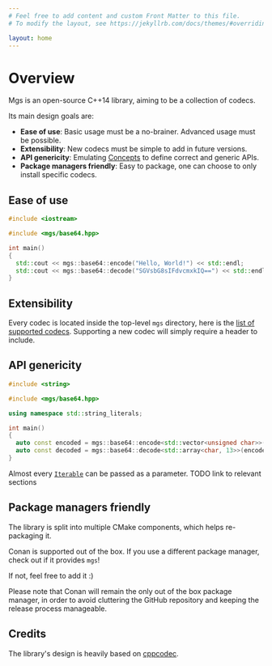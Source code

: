 ```yaml
---
# Feel free to add content and custom Front Matter to this file.
# To modify the layout, see https://jekyllrb.com/docs/themes/#overriding-theme-defaults

layout: home
---
```


# Overview

Mgs is an open-source C++14 library, aiming to be a collection of codecs.

Its main design goals are:

* **Ease of use**: Basic usage must be a no-brainer. Advanced usage must be possible.
* **Extensibility**: New codecs must be simple to add in future versions.
* **API genericity**: Emulating [Concepts](https://en.cppreference.com/w/cpp/concepts) to define correct and generic APIs.
* **Package managers friendly**: Easy to package, one can choose to only install specific codecs.

## Ease of use

```cpp
#include <iostream>

#include <mgs/base64.hpp>

int main()
{
  std::cout << mgs::base64::encode("Hello, World!") << std::endl;
  std::cout << mgs::base64::decode("SGVsbG8sIFdvcmxkIQ==") << std::endl;
}
```

## Extensibility

Every codec is located inside the top-level `mgs` directory, here is the [list of supported codecs]().
Supporting a new codec will simply require a header to include.

## API genericity

```cpp
#include <string>

#include <mgs/base64.hpp>

using namespace std::string_literals;

int main()
{
  auto const encoded = mgs::base64::encode<std::vector<unsigned char>>("Hello, World!"s);
  auto const decoded = mgs::base64::decode<std::array<char, 13>>(encoded);
}
```

Almost every [`Iterable`]() can be passed as a parameter.
TODO link to relevant sections

## Package managers friendly

The library is split into multiple CMake components, which helps re-packaging it.

Conan is supported out of the box. If you use a different package manager, check out if it provides `mgs`!

If not, feel free to add it :)

Please note that Conan will remain the only out of the box package manager, in order to avoid cluttering the GitHub repository and keeping the release process manageable.


## Credits

The library's design is heavily based on [cppcodec](https://github.com/tplgy/cppcodec).
